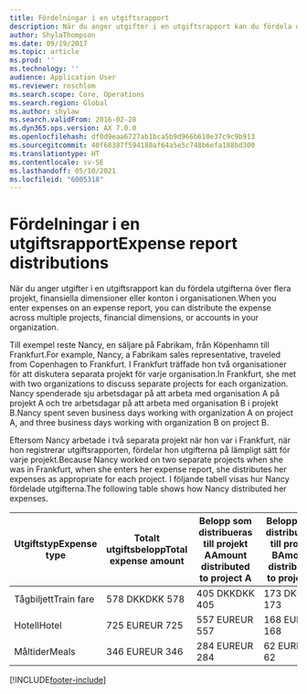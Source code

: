 ```yaml
---
title: Fördelningar i en utgiftsrapport
description: När du anger utgifter i en utgiftsrapport kan du fördela utgifterna över flera projekt, juridiska entiteter eller konton i organisationen.
author: ShylaThompson
ms.date: 09/19/2017
ms.topic: article
ms.prod: ''
ms.technology: ''
audience: Application User
ms.reviewer: roschlom
ms.search.scope: Core, Operations
ms.search.region: Global
ms.author: shylaw
ms.search.validFrom: 2016-02-28
ms.dyn365.ops.version: AX 7.0.0
ms.openlocfilehash: df0d9eaa6727ab1bca5b9d966b610e37c9c9b913
ms.sourcegitcommit: 40f68387f594180af64a5e5c748b6efa188bd300
ms.translationtype: HT
ms.contentlocale: sv-SE
ms.lasthandoff: 05/10/2021
ms.locfileid: "6005318"
---
```

# <a name="expense-report-distributions"></a><span data-ttu-id="92f6e-103">Fördelningar i en utgiftsrapport</span><span class="sxs-lookup"><span data-stu-id="92f6e-103">Expense report distributions</span></span>

<span data-ttu-id="92f6e-104">När du anger utgifter i en utgiftsrapport kan du fördela utgifterna över flera projekt, finansiella dimensioner eller konton i organisationen.</span><span class="sxs-lookup"><span data-stu-id="92f6e-104">When you enter expenses on an expense report, you can distribute the expense across multiple projects, financial dimensions, or accounts in your organization.</span></span>

<span data-ttu-id="92f6e-105">Till exempel reste Nancy, en säljare på Fabrikam, från Köpenhamn till Frankfurt.</span><span class="sxs-lookup"><span data-stu-id="92f6e-105">For example, Nancy, a Fabrikam sales representative, traveled from Copenhagen to Frankfurt.</span></span> <span data-ttu-id="92f6e-106">I Frankfurt träffade hon två organisationer för att diskutera separata projekt för varje organisation.</span><span class="sxs-lookup"><span data-stu-id="92f6e-106">In Frankfurt, she met with two organizations to discuss separate projects for each organization.</span></span> <span data-ttu-id="92f6e-107">Nancy spenderade sju arbetsdagar på att arbeta med organisation A på projekt A och tre arbetsdagar på att arbeta med organisation B i projekt B.</span><span class="sxs-lookup"><span data-stu-id="92f6e-107">Nancy spent seven business days working with organization A on project A, and three business days working with organization B on project B.</span></span>

<span data-ttu-id="92f6e-108">Eftersom Nancy arbetade i två separata projekt när hon var i Frankfurt, när hon registrerar utgiftsrapporten, fördelar hon utgifterna på lämpligt sätt för varje projekt.</span><span class="sxs-lookup"><span data-stu-id="92f6e-108">Because Nancy worked on two separate projects when she was in Frankfurt, when she enters her expense report, she distributes her expenses as appropriate for each project.</span></span> <span data-ttu-id="92f6e-109">I följande tabell visas hur Nancy fördelade utgifterna.</span><span class="sxs-lookup"><span data-stu-id="92f6e-109">The following table shows how Nancy distributed her expenses.</span></span>


| <span data-ttu-id="92f6e-110">Utgiftstyp</span><span class="sxs-lookup"><span data-stu-id="92f6e-110">Expense type</span></span> | <span data-ttu-id="92f6e-111">Totalt utgiftsbelopp</span><span class="sxs-lookup"><span data-stu-id="92f6e-111">Total expense amount</span></span>|<span data-ttu-id="92f6e-112">Belopp som distribueras till projekt A</span><span class="sxs-lookup"><span data-stu-id="92f6e-112">Amount distributed to project A</span></span>| <span data-ttu-id="92f6e-113">Belopp som distribueras till projekt B</span><span class="sxs-lookup"><span data-stu-id="92f6e-113">Amount distributed to project B</span></span> |
|--------------|---------------------|-------------------------------|---------------------------------|
|<span data-ttu-id="92f6e-114">Tågbiljett</span><span class="sxs-lookup"><span data-stu-id="92f6e-114">Train fare</span></span>   |<span data-ttu-id="92f6e-115">578 DKK</span><span class="sxs-lookup"><span data-stu-id="92f6e-115">DKK 578</span></span>              |<span data-ttu-id="92f6e-116">405 DKK</span><span class="sxs-lookup"><span data-stu-id="92f6e-116">DKK 405</span></span>                        |<span data-ttu-id="92f6e-117">173 DKK</span><span class="sxs-lookup"><span data-stu-id="92f6e-117">DKK 173</span></span>                          |
|<span data-ttu-id="92f6e-118">Hotell</span><span class="sxs-lookup"><span data-stu-id="92f6e-118">Hotel</span></span>         |<span data-ttu-id="92f6e-119">725 EUR</span><span class="sxs-lookup"><span data-stu-id="92f6e-119">EUR 725</span></span>              |<span data-ttu-id="92f6e-120">557 EUR</span><span class="sxs-lookup"><span data-stu-id="92f6e-120">EUR 557</span></span>                        |<span data-ttu-id="92f6e-121">168 EUR</span><span class="sxs-lookup"><span data-stu-id="92f6e-121">EUR 168</span></span>                          |
|<span data-ttu-id="92f6e-122">Måltider</span><span class="sxs-lookup"><span data-stu-id="92f6e-122">Meals</span></span>         |<span data-ttu-id="92f6e-123">346 EUR</span><span class="sxs-lookup"><span data-stu-id="92f6e-123">EUR 346</span></span>              |<span data-ttu-id="92f6e-124">284 EUR</span><span class="sxs-lookup"><span data-stu-id="92f6e-124">EUR 284</span></span>                        |<span data-ttu-id="92f6e-125">62 EUR</span><span class="sxs-lookup"><span data-stu-id="92f6e-125">EUR 62</span></span>                           |



[!INCLUDE[footer-include](../includes/footer-banner.md)]